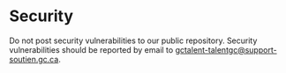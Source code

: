 # Security

Do not post security vulnerabilities to our public repository. Security vulnerabilities should be reported by email to <gctalent-talentgc@support-soutien.gc.ca>.
